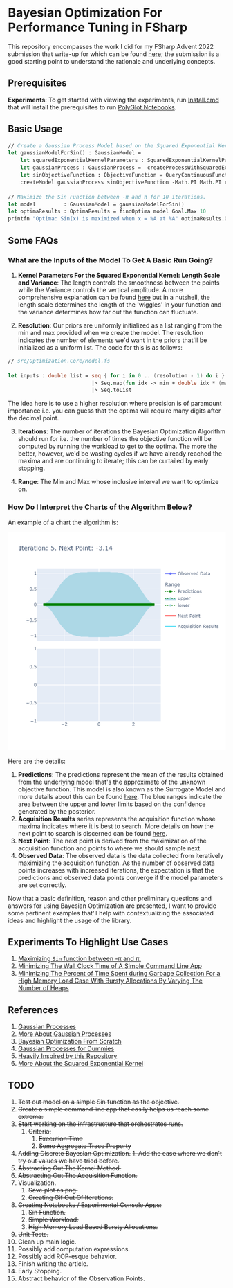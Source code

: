 # Bayesian Optimization For Performance Tuning in FSharp

This repository encompasses the work I did for my FSharp Advent 2022 submission that write-up for which can be found [here](AdventSubmission.md); the submission is a good starting point to understand the rationale and underlying concepts.

## Prerequisites

__Experiments__: To get started with viewing the experiments, run [Install.cmd](Install.cmd) that will install the prerequisites to run [PolyGlot Notebooks](https://devblogs.microsoft.com/dotnet/dotnet-interactive-notebooks-is-now-polyglot-notebooks/).

## Basic Usage

```fsharp
// Create a Gaussian Process Model based on the Squared Exponential Kernel for the Sin Function.
let gaussianModelForSin() : GaussianModel =
    let squaredExponentialKernelParameters : SquaredExponentialKernelParameters = { LengthScale = 1.; Variance = 1. }
    let gaussianProcess : GaussianProcess =  createProcessWithSquaredExponentialKernel squaredExponentialKernelParameters
    let sinObjectiveFunction : ObjectiveFunction = QueryContinuousFunction Trig.Sin
    createModel gaussianProcess sinObjectiveFunction -Math.PI Math.PI resolution

// Maximize the Sin Function between -π and π for 10 iterations.
let model         : GaussianModel = gaussianModelForSin()
let optimaResults : OptimaResults = findOptima model Goal.Max 10
printfn "Optima: Sin(x) is maximized when x = %A at %A" optimaResults.Optima.X optimaResults.Optima.Y
```
## Some FAQs

### What are the Inputs of the Model To Get A Basic Run Going?

1. __Kernel Parameters For the Squared Exponential Kernel: Length Scale and Variance__: The length controls the smoothness between the points while the Variance controls the vertical amplitude. A more comprehensive explanation can be found [here](https://peterroelants.github.io/posts/gaussian-process-kernels/#Exponentiated-quadratic-kernel) but in a nutshell, the length scale determines the length of the 'wiggles' in your function and the variance determines how far out the function can fluctuate.

2. __Resolution__: Our priors are uniformly initialized as a list ranging from the min and max provided when we create the model. The resolution indicates the number of elements we'd want in the priors that'll be initialized as a uniform list. The code for this is as follows:

```fsharp 
// src/Optimization.Core/Model.fs

let inputs : double list = seq { for i in 0 .. (resolution - 1) do i }
                           |> Seq.map(fun idx -> min + double idx * (max - min) / (double resolution - 1.))
                           |> Seq.toList
```

The idea here is to use a higher resolution where precision is of paramount importance i.e. you can guess that the optima will require many digits after the decimal point. 

3. __Iterations__: The number of iterations the Bayesian Optimization Algorithm should run for i.e. the number of times the objective function will be computed by running the workload to get to the optima. The more the better, however, we'd be wasting cycles if we have already reached the maxima and are continuing to iterate; this can be curtailed by early stopping.

4. __Range__: The Min and Max whose inclusive interval we want to optimize on.

### How Do I Interpret the Charts of the Algorithm Below? 

An example of a chart the algorithm is:

![Chart](Experiments/Sin/resources/5.png)

Here are the details:

1. __Predictions__: The predictions represent the mean of the results obtained from the underlying model that's the approximate of the unknown objective function. This model is also known as the Surrogate Model and more details about this can be found [here](#surrogate-model). The blue ranges indicate the area between the upper and lower limits based on the confidence generated by the posterior.
2. __Acquisition Results__ series represents the acquisition function whose maxima indicates where it is best to search. More details on how the next point to search is discerned can be found [here](#acquisition-function).
3. __Next Point__: The next point is derived from the maximization of the acquisition function and points to where we should sample next.
4. __Observed Data__: The observed data is the data collected from iteratively maximizing the acquisition function. As the number of observed data points increases with increased iterations, the expectation is that the predictions and observed data points converge if the model parameters are set correctly.

Now that a basic definition, reason and other preliminary questions and answers for using Bayesian Optimization are presented, I want to provide some pertinent examples that'll help with contextualizing the associated ideas and highlight the usage of the library.

## Experiments To Highlight Use Cases

1. [Maximizing ``Sin`` function between -π and π.](Experiments/Sin/Sin.ipynb)
2. [Minimizing The Wall Clock Time of A Simple Command Line App](Experiments/SimpleWorkload/SimpleWorkload.ipynb)
3. [Minimizing The Percent of Time Spent during Garbage Collection For a High Memory Load Case With Bursty Allocations By Varying The Number of Heaps](Experiments/HighMemoryBurstyAllocations/Program.fs)

## References

1. [Gaussian Processes](http://krasserm.github.io/2018/03/19/gaussian-processes/)
2. [More About Gaussian Processes](https://peterroelants.github.io/posts/gaussian-process-tutorial/)
3. [Bayesian Optimization From Scratch](https://machinelearningmastery.com/what-is-bayesian-optimization/)
4. [Gaussian Processes for Dummies](http://katbailey.github.io/post/gaussian-processes-for-dummies/)
5. [Heavily Inspired by this Repository](https://github.com/koryakinp/GP)
6. [More About the Squared Exponential Kernel](https://peterroelants.github.io/posts/gaussian-process-kernels/#Exponentiated-quadratic-kernel)

## TODO

1. ~~Test out model on a simple Sin function as the objective.~~
2. ~~Create a simple command line app that easily helps us reach some extrema.~~
3. ~~Start working on the infrastructure that orchestrates runs.~~
   1. ~~Criteria:~~
      1. ~~Execution Time~~
      2. ~~Some Aggregate Trace Property~~
4. ~~Adding Discrete Bayesian Optimization.~~
   ~~1. Add the case where we don't try out values we have tried before.~~
5. ~~Abstracting Out The Kernel Method.~~ 
6. ~~Abstracting Out The Acquisition Function.~~
7. ~~Visualization.~~
   1. ~~Save plot as png.~~
   2. ~~Creating Gif Out Of Iterations.~~
8. ~~Creating Notebooks / Experimental Console Apps:~~
   1. ~~Sin Function.~~
   2. ~~Simple Workload.~~
   3. ~~High Memory Load Based Bursty Allocations.~~
9.  ~~Unit Tests.~~
10. Clean up main logic.
   1. Possibly add computation expressions.
   2. Possibly add ROP-esque behavior.
11. Finish writing the article.
12. Early Stopping.
13. Abstract behavior of the Observation Points.